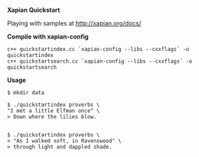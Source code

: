 **Xapian Quickstart**

Playing with samples at http://xapian.org/docs/


**Compile with xapian-config**

    c++ quickstartindex.cc `xapian-config --libs --cxxflags` -o quickstartindex
    c++ quickstartsearch.cc `xapian-config --libs --cxxflags` -o quickstartsearch

**Usage**

    $ mkdir data

    $ ./quickstartindex proverbs \    
    "I met a little Elfman once" \
    > Down where the lilies blow.


    $ ./quickstartindex proverbs \
    > "As I walked soft, in Ravenswood" \
    > through light and dappled shade.

